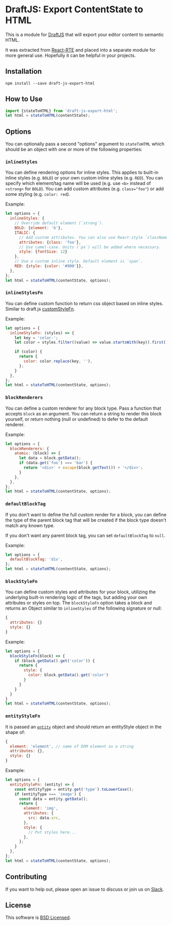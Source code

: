 # DraftJS: Export ContentState to HTML

This is a module for [DraftJS](https://github.com/facebook/draft-js) that will export your editor content to semantic HTML.

It was extracted from [React-RTE](https://react-rte.org) and placed into a separate module for more general use. Hopefully it can be helpful in your projects.

## Installation

    npm install --save draft-js-export-html

## How to Use

```javascript
import {stateToHTML} from 'draft-js-export-html';
let html = stateToHTML(contentState);
```

## Options

You can optionally pass a second "options" argument to `stateToHTML` which should be an object with one or more of the following properties:

### `inlineStyles`

You can define rendering options for inline styles. This applies to built-in inline styles (e.g. `BOLD`) or your own custom inline styles (e.g. `RED`). You can specify which element/tag name will be used (e.g. use `<b>` instead of `<strong>` for `BOLD`). You can add custom attributes (e.g. `class="foo"`) or add some styling (e.g. `color: red`).

Example:

```javascript
let options = {
  inlineStyles: {
    // Override default element (`strong`).
    BOLD: {element: 'b'},
    ITALIC: {
      // Add custom attributes. You can also use React-style `className`.
      attributes: {class: 'foo'},
      // Use camel-case. Units (`px`) will be added where necessary.
      style: {fontSize: 12}
    },
    // Use a custom inline style. Default element is `span`.
    RED: {style: {color: '#900'}},
  },
};
let html = stateToHTML(contentState, options);
```
### `inlineStylesFn`

You can define custom function to return css object based on inline styles. Similar to draft.js [customStyleFn](https://draftjs.org/docs/api-reference-editor.html#customstylefn).

Example:

```javascript
let options = {
  inlineStyleFn: (styles) => {
    let key = 'color-';
    let color = styles.filter((value) => value.startsWith(key)).first();

    if (color) {
      return {
        color: color.replace(key, ''),
      };
    }
  },
};
let html = stateToHTML(contentState, options);
```

### `blockRenderers`

You can define a custom renderer for any block type. Pass a function that accepts `block` as an argument. You can return a string to render this block yourself, or return nothing (null or undefined) to defer to the default renderer.

Example:

```javascript
let options = {
  blockRenderers: {
    atomic: (block) => {
      let data = block.getData();
      if (data.get('foo') === 'bar') {
        return '<div>' + escape(block.getText()) + '</div>';
      }
    },
  },
};
let html = stateToHTML(contentState, options);
```

### `defaultBlockTag`

If you don't want to define the full custom render for a block, you can define the type of the parent block tag that will be created if the block type doesn't match any known type.

If you don't want any parent block tag, you can set `defaultBlockTag` to `null`.

Example:

```javascript
let options = {
  defaultBlockTag: 'div',
};
let html = stateToHTML(contentState, options);
```

### `blockStyleFn`

You can define custom styles and attributes for your block, utilizing the underlying built-in rendering logic of the tags, but adding your own attributes or styles on top. The `blockStyleFn` option takes a block and returns an Object similar to `inlineStyles` of the following signature or null:

```js
{
  attributes: {}
  style: {}
}
```

Example:
```js
let options = {
  blockStyleFn(block) => {
    if (block.getData().get('color')) {
      return {
        style: {
          color: block.getData().get('color')
        }
      }
    }
  }
}
let html = stateToHTML(contentState, options);
```

### `entityStyleFn`

It is passed an [`entity`](https://draftjs.org/docs/api-reference-entity.html) object
and should return an entityStyle object in the shape of:

```js
{
  element: 'element', // name of DOM element as a string
  attributes: {},
  style: {}
}
```

Example:

```js
let options = {
  entityStyleFn: (entity) => {
    const entityType = entity.get('type').toLowerCase();
    if (entityType === 'image') {
      const data = entity.getData();
      return {
        element: 'img',
        attributes: {
          src: data.src,
        },
        style: {
          // Put styles here...
        },
      };
    }
  },
};
let html = stateToHTML(contentState, options);
```

## Contributing

If you want to help out, please open an issue to discuss or join us on [Slack](https://draftjs.herokuapp.com/).

## License

This software is [BSD Licensed](/LICENSE).
